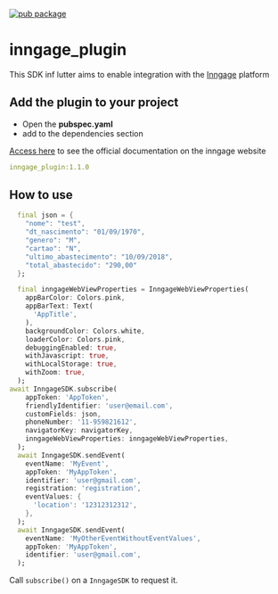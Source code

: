 [![pub package](https://img.shields.io/pub/v/permission_handler.svg)](https://pub.dev/packages/inngage_plugin) 

# inngage_plugin

This SDK inf lutter aims to enable integration with the [Inngage](http://www.inngage.com.br)  platform

## Add the plugin to your project

* Open the **pubspec.yaml**
* add to the dependencies section


[Access here](https://inngage.readme.io/v1.0/docs/integração-flutter) to see the official documentation on the inngage website

```yaml
inngage_plugin:1.1.0
```


## How to use

```dart
  final json = {
    "nome": "test",
    "dt_nascimento": "01/09/1970",
    "genero": "M",
    "cartao": "N",
    "ultimo_abastecimento": "10/09/2018",
    "total_abastecido": "290,00"
  };

  final inngageWebViewProperties = InngageWebViewProperties(
    appBarColor: Colors.pink,
    appBarText: Text(
      'AppTitle',
    ),
    backgroundColor: Colors.white,
    loaderColor: Colors.pink,
    debuggingEnabled: true,
    withJavascript: true,
    withLocalStorage: true,
    withZoom: true,
  );
await InngageSDK.subscribe(
    appToken: 'AppToken',
    friendlyIdentifier: 'user@email.com',
    customFields: json,
    phoneNumber: '11-959821612',
    navigatorKey: navigatorKey,
    inngageWebViewProperties: inngageWebViewProperties,
  );
  await InngageSDK.sendEvent(
    eventName: 'MyEvent',
    appToken: 'MyAppToken',
    identifier: 'user@gmail.com',
    registration: 'registration',
    eventValues: {
      'location': '12312312312',
    },
  );
  await InngageSDK.sendEvent(
    eventName: 'MyOtherEventWithoutEventValues',
    appToken: 'MyAppToken',
    identifier: 'user@gmail.com',
  );
```

Call `subscribe()` on a `InngageSDK` to request it.
